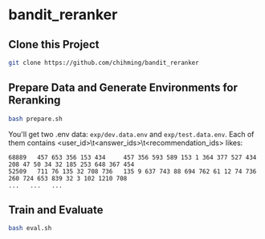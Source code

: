 # bandit_reranker


## Clone this Project
```sh
git clone https://github.com/chihming/bandit_reranker
```

## Prepare Data and Generate Environments for Reranking
```sh
bash prepare.sh
```
You'll get two .env data: `exp/dev.data.env` and `exp/test.data.env`.
Each of them contains <user_id>\t<answer_ids>\t<recommendation_ids> likes:
```
68889   457 653 356 153 434     457 356 593 589 153 1 364 377 527 434 208 47 50 34 32 185 253 648 367 454
52509   711 76 135 32 708 736   135 9 637 743 88 694 762 61 12 74 736 260 724 653 839 32 3 102 1210 708
...   ...   ...
```


## Train and Evaluate
```sh
bash eval.sh
```

